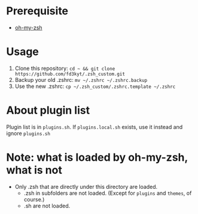 # Prerequisite
* [oh-my-zsh](https://github.com/robbyrussell/oh-my-zsh)

# Usage
1. Clone this repository: `cd ~ && git clone https://github.com/fd3kyt/.zsh_custom.git`
2. Backup your old .zshrc: `mv ~/.zshrc ~/.zshrc.backup`
3. Use the new .zshrc: `cp ~/.zsh_custom/.zshrc.template ~/.zshrc`

# About plugin list
Plugin list is in `plugins.sh`. If `plugins.local.sh` exists, use it
instead and ignore `plugins.sh`

# Note: what is loaded by oh-my-zsh, what is not
* Only .zsh that are directly under this directory are loaded.
  * .zsh in subfolders are not loaded. (Except for `plugins` and
    `themes`, of course.)
  * .sh are not loaded.

